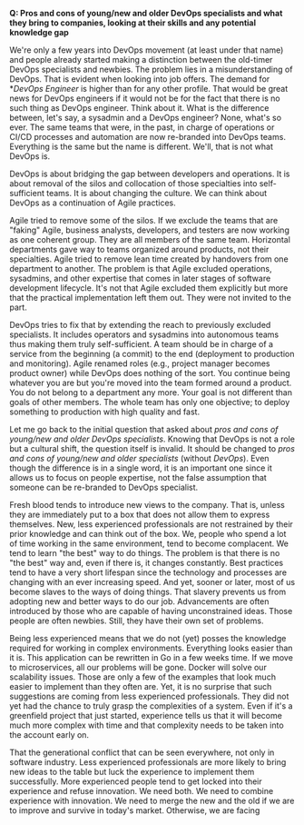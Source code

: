 **Q: Pros and cons of young/new and older DevOps specialists and what they bring to companies, looking at their skills and any potential knowledge gap**

We're only a few years into DevOps movement (at least under that name) and people already started making a distinction between the old-timer DevOps specialists and newbies. The problem lies in a misunderstanding of DevOps. That is evident when looking into job offers. The demand for **DevOps Engineer* is higher than for any other profile. That would be great news for DevOps engineers if it would not be for the fact that there is no such thing as DevOps engineer. Think about it. What is the difference between, let's say, a sysadmin and a DevOps engineer? None, what's so ever. The same teams that were, in the past, in charge of operations or CI/CD processes and automation are now re-branded into DevOps teams. Everything is the same but the name is different. We'll, that is not what DevOps is.

DevOps is about bridging the gap between developers and operations. It is about removal of the silos and collocation of those specialties into self-sufficient teams. It is about changing the culture. We can think about DevOps as a continuation of Agile practices.

Agile tried to remove some of the silos. If we exclude the teams that are "faking" Agile, business analysts, developers, and testers are now working as one coherent group. They are all members of the same team. Horizontal departments gave way to teams organized around products, not their specialties. Agile tried to remove lean time created by handovers from one department to another. The problem is that Agile excluded operations, sysadmins, and other expertise that comes in later stages of software development lifecycle. It's not that Agile excluded them explicitly but more that the practical implementation left them out. They were not invited to the part.

DevOps tries to fix that by extending the reach to previously excluded specialists. It includes operators and sysadmins into autonomous teams thus making them truly self-sufficient. A team should be in charge of a service from the beginning (a commit) to the end (deployment to production and monitoring). Agile renamed roles (e.g., project manager becomes product owner) while DevOps does nothing of the sort. You continue being whatever you are but you're moved into the team formed around a product. You do not belong to a department any more. Your goal is not different than goals of other members. The whole team has only one objective; to deploy something to production with high quality and fast.

Let me go back to the initial question that asked about *pros and cons of young/new and older DevOps specialists*. Knowing that DevOps is not a role but a cultural shift, the question itself is invalid. It should be changed to *pros and cons of young/new and older specialists* (without *DevOps*). Even though the difference is in a single word, it is an important one since it allows us to focus on people expertise, not the false assumption that someone can be re-branded to DevOps specialist.

Fresh blood tends to introduce new views to the company. That is, unless they are immediately put to a box that does not allow them to express themselves. New, less experienced professionals are not restrained by their prior knowledge and can think out of the box. We, people who spend a lot of time working in the same environment, tend to become complacent. We tend to learn "the best" way to do things. The problem is that there is no "the best" way and, even if there is, it changes constantly. Best practices tend to have a very short lifespan since the technology and processes are changing with an ever increasing speed. And yet, sooner or later, most of us become slaves to the ways of doing things. That slavery prevents us from adopting new and better ways to do our job. Advancements are often introduced by those who are capable of having unconstrained ideas. Those people are often newbies. Still, they have their own set of problems.

Being less experienced means that we do not (yet) posses the knowledge required for working in complex environments. Everything looks easier than it is. This application can be rewritten in Go in a few weeks time. If we move to microservices, all our problems will be gone. Docker will solve our scalability issues. Those are only a few of the examples that look much easier to implement than they often are. Yet, it is no surprise that such suggestions are coming from less experienced professionals. They did not yet had the chance to truly grasp the complexities of a system. Even if it's a greenfield project that just started, experience tells us that it will become much more complex with time and that complexity needs to be taken into the account early on.

That the generational conflict that can be seen everywhere, not only in software industry. Less experienced professionals are more likely to bring new ideas to the table but luck the experience to implement them successfully. More experienced people tend to get locked into their experience and refuse innovation. We need both. We need to combine experience with innovation. We need to merge the new and the old if we are to improve and survive in today's market. Otherwise, we are facing 
